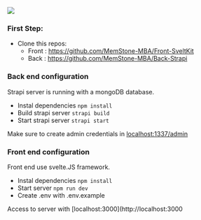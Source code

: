 ![](https://i.imgur.com/l4LVxgo.png)


### First Step:
- Clone this repos:
    -    Front : https://github.com/MemStone-MBA/Front-SveltKit
    -    Back : https://github.com/MemStone-MBA/Back-Strapi

### Back end configuration
Strapi server is running with a mongoDB database.

- Instal dependencies
`npm install`
- Build strapi server
`strapi build`
- Start strapi server
`strapi start`

Make sure to create admin credentials in [localhost:1337/admin](http://localhost:1337/admin)

### Front end configuration
Front end use svelte.JS framework.

- Instal dependencies
`npm install`
- Start server
`npm run dev`
- Create .env with .env.example

Access to server with [localhost:3000](http://localhost:3000
